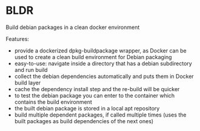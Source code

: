 BLDR
====

Build debian packages in a clean docker environment

Features:

* provide a dockerized dpkg-buildpackage wrapper, as Docker can be used to create a clean build environment for Debian packaging
* easy-to-use: navigate inside a directory that has a debian subdirectory and run build
* collect the debian dependencies automatically and puts them in Docker build layer
* cache the dependency install step and the re-build will be quicker
* to test the debian package you can enter to the container which contains the build environment
* the built debian package is stored in a local apt repository
* build multiple dependent packages, if called multiple times (uses the built packages as build dependencies of the next ones)
